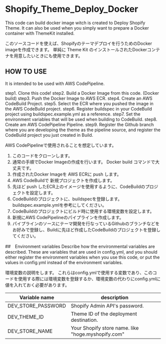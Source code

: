 # Shopify_Theme_Deploy_Docker
This code can build docker image witch is created to Deploy Shopify Theme.
It can also be used when you simply want to prepare a Docker container with ThemeKit installed.

このソースコードを使えば、Shopifyのテーマデプロイを行うためのDocker imageを作成できます。
単純に Theme Kit のインストールされたDockerコンテナを用意したいときにも使用できます。

## HOW TO USE
 It is intended to be used with AWS CodePipeline.
 
 step1. Clone this code!
 step2. Build a Docker Image from this code.  (Docker build)
 step3. Push the Docker Image to AWS ECR.
 step4. Create an AWS CodeBuild Project.
 step5. Select the ECR where you pushed the image in the AWS CodeBuild project.
 step6. Register buildspec in your CodeBuild project using buildspec.example.yml as a reference.
 step7. Set the environment variables that will be used when building to CodeBuild.
 step8. Create am AWS CodePipeline Pipeline.
 step9. Register the Github branch where you are developing the theme as the pipeline source, and register the CodeBuild project you just created in Build.
 
 AWS CodePipelineで使用されることを想定しています。
 1. このコードをクローンします。
 2. 通常の手順でDocker Imageの作成を行います。 Docker build コマンドで大丈夫です。
 3. 作成されたDocker Imageを AWS ECRに push します。
 4. AWS CodeBuildで 新規プロジェクトを作成します。
 5. 先ほど push したECR上のイメージを使用するように、CodeBuildのプロジェクトを設定します。
 6. CodeBuildのプロジェクトに、buildspecを登録します。buildspec.example.ymlを参考にしてください。
 7. CodeBuildのプロジェクトにビルド時に使用する環境変数を設定します。
 8. 新規にAWS CodePipelineのパイプラインを作成します。
 9. パイプラインのソースにテーマ開発を行なっているGithubのブランチなどをお好みで登録し、Buildに先ほど作成したCodeBuildのプロジェクトを登録してください。


##　Environment variables
Describe how the environmental variables are described.
These are variables that are used in config.yml, and you should either register the environment variables when you use this code, or put the values in config.yml instead of the environment variables.

環境変数の説明をします。
これらはconfig.ymlで使用する変数であり、このコードを使用する際には環境変数を登録するか、環境変数の代わりにconfig.ymlに値を入れておく必要があります。

| Variable name             | description                                                |
| ------------------ | --------------------------------------------------- |
| DEV_STORE_PASSWORD | Shopify Admin API's password.                       |
| DEV_THEME_ID       | Theme ID of the deployment destination.             |
| DEV_STORE_NAME     | Your Shopify store name.  like "hoge.myshopify.com" |
